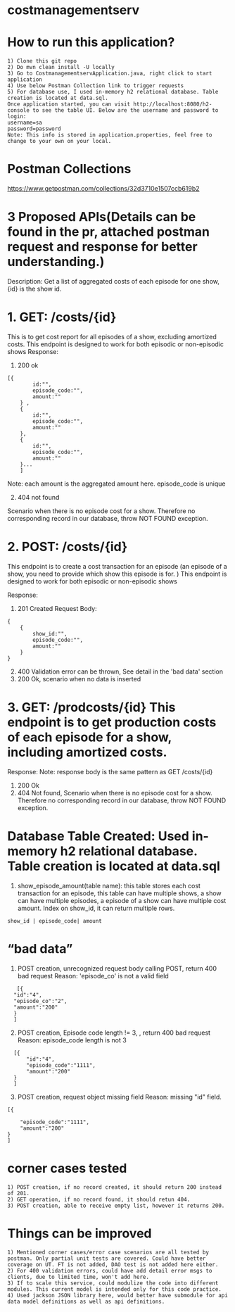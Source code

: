 # costmanagementserv
# How to run this application?
```
1) Clone this git repo
2) Do mvn clean install -U locally
3) Go to CostmanagementservApplication.java, right click to start application
4) Use below Postman Collection link to trigger requests
5) For database use, I used in-memory h2 relational database. Table creation is located at data.sql. 
Once application started, you can visit http://localhost:8080/h2-console to see the table UI. Below are the username and password to login:
username=sa
password=password
Note: This info is stored in application.properties, feel free to change to your own on your local.
```
# Postman Collections

https://www.getpostman.com/collections/32d3710e1507ccb619b2

# 3 Proposed APIs(Details can be found in the pr, attached postman request and response for better understanding.)

Description: Get a list of aggregated costs of each episode for one show, {id} is the show id. 

 # 1. GET: /costs/{id} 
 This is to get cost report for all episodes of a show, excluding amortized costs. 
 This endpoint is designed to work for both episodic or non-episodic shows
Response:
1) 200 ok
```
[{
        id:"",
        episode_code:"",
        amount:""
    } ,
    {
        id:"",
        episode_code:"",
        amount:""
    },
    {
        id:"",
        episode_code:"",
        amount:""
    }... 
    ]

```
Note: each amount is the aggregated amount here. episode_code is unique

2) 404 not found

Scenario when there is no episode cost for a show. Therefore no corresponding record in our database, throw NOT FOUND exception.

# 2. POST: /costs/{id}
This endpoint is to create a cost transaction for an episode (an episode of a show, you need to provide which show this episode is for. )
 This endpoint is designed to work for both episodic or non-episodic shows

Response:
1) 201 Created
Request Body:
```
{
    {
        show_id:"",
        episode_code:"",
        amount:""
    }
}
```

2) 400 Validation error can be thrown, See detail in the 'bad data' section
3) 200 Ok, scenario when no data is inserted

#  3. GET: /prodcosts/{id} This endpoint is to get production costs of each episode for a show, including amortized costs.

Response:
Note: response body is the same pattern as GET /costs/{id}
1) 200 Ok
2) 404 Not found, Scenario when there is no episode cost for a show. Therefore no corresponding record in our database, throw NOT FOUND exception.



# Database Table Created: Used in-memory h2 relational database. Table creation is located at data.sql

1) show_episode_amount(table name): this table stores each cost transaction for an episode, this table can have multiple shows, a show can have multiple episodes, a episode of a show can have multiple cost amount. Index on show_id, it can return multiple rows.
```
show_id | episode_code| amount
```
# “bad data”
1)  POST creation, unrecognized request body calling POST, return 400 bad request
  Reason: 'episode_co' is not a valid field
  ```
     [{
    "id":"4",
    "episode_co":"2",
    "amount":"200"
    }
    ]
 ```
 2)  POST creation, Episode code length != 3, , return 400 bad request
 Reason: episode_code length is not 3
```
  [{
      "id":"4",
      "episode_code":"1111",
      "amount":"200"
  }
  ]
```
3)  POST creation, request object missing field 
Reason: missing "id" field.
```
[{
    
    "episode_code":"1111",
    "amount":"200"
}
]
```
# corner cases tested
```
1) POST creation, if no record created, it should return 200 instead of 201.
2) GET operation, if no record found, it should retun 404.
3) POST creation, able to receive empty list, however it returns 200.
```
# Things can be improved
```
1) Mentioned corner cases/error case scenarios are all tested by postman. Only partial unit tests are covered. Could have better coverage on UT. FT is not added, DAO test is not added here either.
2) For 400 validation errors, could have add detail error msgs to clients, due to limited time, won't add here.
3) If to scale this service, could modulize the code into different modules. This current model is intended only for this code practice.
4) Used jackson JSON library here, would better have submodule for api data model definitions as well as api definitions.
```
